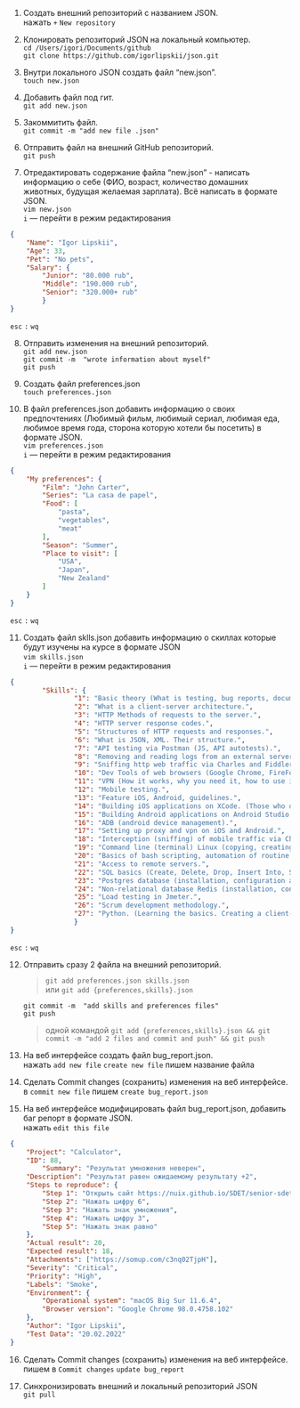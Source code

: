 1. Создать внешний репозиторий c названием JSON.\
нажать `+` `New repository`

2. Клонировать репозиторий JSON на локальный компьютер.\
`cd /Users/igori/Documents/github`\
`git clone https://github.com/igorlipskii/json.git`

3. Внутри локального JSON создать файл “new.json”.\
`touch new.json`

4. Добавить файл под гит.\
`git add new.json`

5. Закоммитить файл.\
`git commit -m "add new file .json"`

6. Отправить файл на внешний GitHub репозиторий.\
`git push`

7. Отредактировать содержание файла “new.json” - написать информацию о себе (ФИО, возраст, количество домашних животных, будущая желаемая зарплата). Всё написать в формате JSON.\
`vim new.json`\
`i` — перейти в режим редактирования

```json
{
	"Name": "Igor Lipskii",
	"Age": 33,
	"Pet": "No pets",
	"Salary": {
		"Junior": "80.000 rub",
		"Middle": "190.000 rub",
		"Senior": "320.000+ rub"
		}
}
```
`esc` `:` `wq`

8. Отправить изменения на внешний репозиторий.\
`git add new.json`\
`git commit -m  "wrote information about myself"`\
`git push`

9. Создать файл preferences.json\
`touch preferences.json`

10. В файл preferences.json добавить информацию о своих предпочтениях (Любимый фильм, любимый сериал, любимая еда, любимое время года, сторона которую хотели бы посетить) в формате JSON.\
`vim preferences.json`\
`i` — перейти в режим редактирования

```json
{
	"My preferences": {
		"Film": "John Carter",
		"Series": "La casa de papel",
		"Food": [
			"pasta",
 			"vegetables",
			"meat"
		],
		"Season": "Summer",
		"Place to visit": [
			"USA",
			"Japan",
			"New Zealand"
		]
	}
}

```
`esc` `:` `wq`

11. Создать файл sklls.json добавить информацию о скиллах которые будут изучены на курсе в формате JSON\
`vim skills.json`\
`i` — перейти в режим редактирования

```json
{               
        "Skills": {
                "1": "Basic theory (What is testing, bug reports, documentation, types, methods, testing directions, etc.)",
                "2": "What is a client-server architecture.",
                "3": "HTTP Methods of requests to the server.",
                "4": "HTTP server response codes.",
                "5": "Structures of HTTP requests and responses.",
                "6": "What is JSON, XML. Their structure.",
                "7": "API testing via Postman (JS, API autotests).",
                "8": "Removing and reading logs from an external server.",
                "9": "Sniffing http web traffic via Charles and Fiddler.",
                "10": "Dev Tools of web browsers (Google Chrome, FireFox).",
                "11": "VPN (How it works, why you need it, how to use it, tool options).",
                "12": "Mobile testing.",
                "13": "Feature iOS, Android, guidelines.",
                "14": "Building iOS applications on XCode. (Those who do not have a Mac computer, just look).",
                "15": "Building Android applications on Android Studio.",
                "16": "ADB (android device management).",
                "17": "Setting up proxy and vpn on iOS and Android.", 
                "18": "Interception (sniffing) of mobile traffic via Charles and Fiddler on iOS and Android.",
                "19": "Command line (terminal) Linux (copying, creating, viewing, moving files on servers without a graphical interface)",
                "20": "Basics of bash scripting, automation of routine tasks on the server.",
                "21": "Access to remote servers.",
                "22": "SQL basics (Create, Delete, Drop, Insert Into, Select, From, Where, Join).",
                "23": "Postgres database (installation, configuration and use).",
                "24": "Non-relational database Redis (installation, configuration and use).",
                "25": "Load testing in Jmeter.",
                "26": "Scrum development methodology.",
                "27": "Python. (Learning the basics. Creating a client-server application)."
                }
}
```
`esc` `:` `wq`

12. Отправить сразу 2 файла на внешний репозиторий.
    > `git add preferences.json skills.json`\
    или `git add {preferences,skills}.json`

    `git commit -m  "add skills and preferences files"`\
    `git push`
    > одной командой `git add {preferences,skills}.json && git commit -m "add 2 files and commit and push" && git push`

13. На веб интерфейсе создать файл bug_report.json.\
нажать `add new file` `create new file` пишем название файла

14. Сделать Commit changes (сохранить) изменения на веб интерфейсе.\
в `commit new file` пишем `create bug_report.json`

15. На веб интерфейсе модифицировать файл bug_report.json, добавить баг репорт в формате JSON.\
нажать `edit this file`

```json
{
	"Project": "Calculator",
	"ID": 88,
        "Summary": "Результат умножения неверен",
	"Description": "Результат равен ожидаемому результату +2",
	"Steps to reproduce": {
		"Step 1": "Открыть сайт https://nuix.github.io/SDET/senior-sdet/stagingCalc/index.html",
		"Step 2": "Нажать цифру 6",
		"Step 3": "Нажать знак умножения",
		"Step 4": "Нажать цифру 3",
		"Step 5": "Нажать знак равно"
	},
	"Actual result": 20,
	"Expected result": 18,
	"Attachments": ["https://somup.com/c3nq02TjpH"],
	"Severity": "Critical",
	"Priority": "High",
	"Labels": "Smoke",
	"Environment": {
		"Operational system": "macOS Big Sur 11.6.4",
		"Browser version": "Google Chrome 98.0.4758.102"
	},
	"Author": "Igor Lipskii",
	"Test Data": "20.02.2022"
}
```

16. Сделать Commit changes (сохранить) изменения на веб интерфейсе.\
пишем в `Commit changes` `update bug_report`

17. Синхронизировать внешний и локальный репозиторий JSON\
`git pull`
